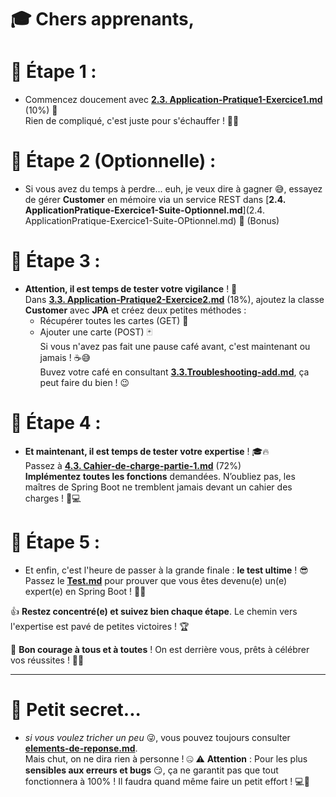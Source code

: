 # 🎓 Chers apprenants,

# 📌 **Étape 1** : 
- Commencez doucement avec [**2.3. Application-Pratique1-Exercice1.md**](2.3.Application-Pratique1-Exercice1.md) (10%) 📝  
  Rien de compliqué, c'est juste pour s'échauffer ! 💪😄

# 📌 **Étape 2 (Optionnelle)** : 
- Si vous avez du temps à perdre... euh, je veux dire à gagner 😅, essayez de gérer **Customer** en mémoire via un service REST dans [**2.4. ApplicationPratique-Exercice1-Suite-Optionnel.md**](2.4. ApplicationPratique-Exercice1-Suite-OPtionnel.md) 🚀 (Bonus)

# 📌 **Étape 3** : 
- **Attention, il est temps de tester votre vigilance** ! 🧐  
  Dans [**3.3. Application-Pratique2-Exercice2.md**](3.3.Application-Pratique2-Exercice2.md) (18%), ajoutez la classe **Customer** avec **JPA** et créez deux petites méthodes :
  - Récupérer toutes les cartes (GET) 📜
  - Ajouter une carte (POST) 🃏  
  Si vous n'avez pas fait une pause café avant, c'est maintenant ou jamais ! ☕😅  
  Buvez votre café en consultant [**3.3.Troubleshooting-add.md**](3.3.Troubleshooting-add.md), ça peut faire du bien ! 😉

# 📌 **Étape 4** : 
- **Et maintenant, il est temps de tester votre expertise** ! 🎓🔥  
  Passez à [**4.3. Cahier-de-charge-partie-1.md**](4.3.Cahier-de-charge-partie-1.md) (72%)  
  **Implémentez toutes les fonctions** demandées. N’oubliez pas, les maîtres de Spring Boot ne tremblent jamais devant un cahier des charges ! 💼💻

# 📌 **Étape 5** : 
- Et enfin, c'est l'heure de passer à la grande finale : **le test ultime** ! 😎 Passez le [**Test.md**](test.md) pour prouver que vous êtes devenu(e) un(e) expert(e) en Spring Boot ! 🧠💥

👍 **Restez concentré(e) et suivez bien chaque étape**. Le chemin vers l'expertise est pavé de petites victoires ! 🏆

💪 **Bon courage à tous et à toutes** ! On est derrière vous, prêts à célébrer vos réussites ! 🎉🎯




---------------------


# 🤫 **Petit secret...** 
- *si vous voulez tricher un peu* 😜, vous pouvez toujours consulter [**elements-de-reponse.md**](elements-de-reponse.md).  
Mais chut, on ne dira rien à personne ! 🤐
⚠️ **Attention** : Pour les plus **sensibles aux erreurs et bugs** 😏, ça ne garantit pas que tout fonctionnera à 100% ! Il faudra quand même faire un petit effort ! 💻💪

